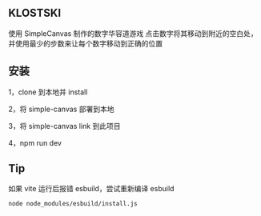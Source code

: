 ## KLOSTSKI

使用 SimpleCanvas 制作的数字华容道游戏
点击数字将其移动到附近的空白处，并使用最少的步数来让每个数字移动到正确的位置

## 安装

1，clone 到本地并 install

2，将 simple-canvas 部署到本地

3，将 simple-canvas link 到此项目

4，npm run dev

## Tip

如果 vite 运行后报错 esbuild，尝试重新编译 esbuild

```shell
node node_modules/esbuild/install.js
```
